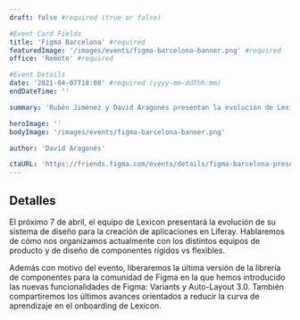```yaml
---
draft: false #required (true or false)

#Event Card Fields
title: 'Figma Barcelona' #required
featuredImage: '/images/events/figma-barcelona-banner.png' #required
office: 'Remote' #required

#Event Details
date: '2021-04-07T18:00' #required (yyyy-mm-ddThh:mm)
endDateTime: ''

summary: 'Rubén Jiménez y David Aragonés presentan la evolución de Lexicon usando Variants y Auto-Layout 3.0'

heroImage: ''
bodyImage: '/images/events/figma-barcelona-banner.png'

author: 'David Aragonés'

ctaURL: 'https://friends.figma.com/events/details/figma-barcelona-presents-lexicon-presenta-la-evolucion-de-su-sistema-de-diseno-para-la-creacion-de-aplicaciones-en-liferay/'
---
```


## Detalles

El próximo 7 de abril, el equipo de Lexicon presentará la evolución de su sistema de diseño para la creación de aplicaciones en Liferay. Hablaremos de cómo nos organizamos actualmente con los distintos equipos de producto y de diseño de componentes rígidos vs flexibles.

Además con motivo del evento, liberaremos la última versión de la librería de componentes para la comunidad de Figma en la que hemos introducido las nuevas funcionalidades de Figma: Variants y Auto-Layout 3.0. También compartiremos los últimos avances orientados a reducir la curva de aprendizaje en el onboarding de Lexicon.